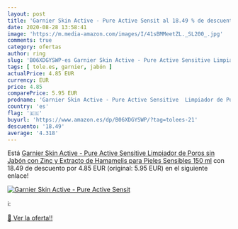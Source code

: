 ```yaml
---
layout: post
title: 'Garnier Skin Active - Pure Active Sensit al 18.49 % de descuento'
date: 2020-08-28 13:58:41
image: 'https://m.media-amazon.com/images/I/41sBMMeetZL._SL200_.jpg'
comments: true
category: ofertas
author: ring
slug: 'B06XDGYSWP-es Garnier Skin Active - Pure Active Sensitive Limpiador de...'
tags: [ tole.es, garnier, jabón ]
actualPrice: 4.85 EUR
currency: EUR
price: 4.85
comparePrice: 5.95 EUR
prodname: 'Garnier Skin Active - Pure Active Sensitive  Limpiador de Poros sin Jabón  con Zinc y Extracto de Hamamelis  para Pieles Sensibles  150 ml'
country: 'es'
flag: '🇪🇸'
buyurl: 'https://www.amazon.es/dp/B06XDGYSWP/?tag=tolees-21'
descuento: '18.49'
average: '4.318'
---
```


Está [Garnier Skin Active - Pure Active Sensitive  Limpiador de Poros sin Jabón  con Zinc y Extracto de Hamamelis  para Pieles Sensibles  150 ml](https://www.amazon.es/dp/B06XDGYSWP/?tag=tolees-21) con 18.49 de descuento por 4.85 EUR (original: 5.95 EUR) en el siguiente enlace!

[![Garnier Skin Active - Pure Active Sensit](https://m.media-amazon.com/images/I/41sBMMeetZL._SL200_.jpg)](https://www.amazon.es/dp/B06XDGYSWP/?tag=tolees-21)

ℹ️:


[🛒 Ver la oferta!!](https://www.amazon.es/dp/B06XDGYSWP/?tag=tolees-21)
